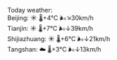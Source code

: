 Today weather:  
Beijing: ☀️   🌡️+4°C 🌬️↘30km/h  
Tianjin: ☀️   🌡️+7°C 🌬️↓39km/h  
Shijiazhuang: ☀️   🌡️+6°C 🌬️↓21km/h  
Tangshan: ☁️   🌡️+3°C 🌬️↓13km/h  

